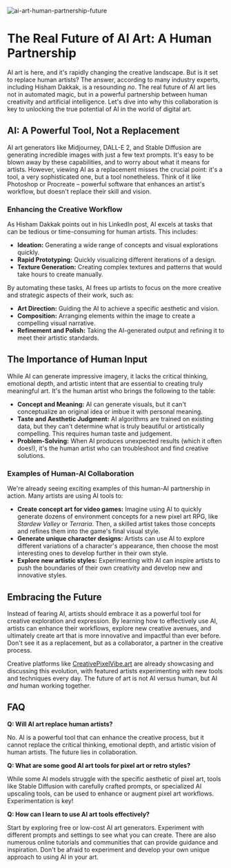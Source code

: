 ![ai-art-human-partnership-future](https://images.pexels.com/photos/6153343/pexels-photo-6153343.jpeg?auto=compress&cs=tinysrgb&fit=crop&h=627&w=1200)

# The Real Future of AI Art: A Human Partnership

AI art is here, and it's rapidly changing the creative landscape. But is it set to replace human artists? The answer, according to many industry experts, including Hisham Dakkak, is a resounding *no*. The real future of AI art lies not in automated magic, but in a powerful partnership between human creativity and artificial intelligence. Let's dive into why this collaboration is key to unlocking the true potential of AI in the world of digital art.

## AI: A Powerful Tool, Not a Replacement

AI art generators like Midjourney, DALL-E 2, and Stable Diffusion are generating incredible images with just a few text prompts. It's easy to be blown away by these capabilities, and to worry about what it means for artists. However, viewing AI as a replacement misses the crucial point: it's a tool, a very sophisticated one, but a tool nonetheless. Think of it like Photoshop or Procreate – powerful software that enhances an artist's workflow, but doesn't replace their skill and vision.

### Enhancing the Creative Workflow

As Hisham Dakkak points out in his LinkedIn post, AI excels at tasks that can be tedious or time-consuming for human artists. This includes:

*   **Ideation:** Generating a wide range of concepts and visual explorations quickly.
*   **Rapid Prototyping:** Quickly visualizing different iterations of a design.
*   **Texture Generation:** Creating complex textures and patterns that would take hours to create manually.

By automating these tasks, AI frees up artists to focus on the more creative and strategic aspects of their work, such as:

*   **Art Direction:** Guiding the AI to achieve a specific aesthetic and vision.
*   **Composition:** Arranging elements within the image to create a compelling visual narrative.
*   **Refinement and Polish:** Taking the AI-generated output and refining it to meet their artistic standards.

## The Importance of Human Input

While AI can generate impressive imagery, it lacks the critical thinking, emotional depth, and artistic intent that are essential to creating truly meaningful art. It's the human artist who brings the following to the table:

*   **Concept and Meaning:** AI can generate visuals, but it can't conceptualize an original idea or imbue it with personal meaning.
*   **Taste and Aesthetic Judgment:** AI algorithms are trained on existing data, but they can't determine what is truly beautiful or artistically compelling. This requires human taste and judgement.
*   **Problem-Solving:** When AI produces unexpected results (which it often does!), it's the human artist who can troubleshoot and find creative solutions.

### Examples of Human-AI Collaboration

We're already seeing exciting examples of this human-AI partnership in action. Many artists are using AI tools to:

*   **Create concept art for video games:** Imagine using AI to quickly generate dozens of environment concepts for a new pixel art RPG, like *Stardew Valley* or *Terraria*. Then, a skilled artist takes those concepts and refines them into the game's final visual style.
*   **Generate unique character designs:** Artists can use AI to explore different variations of a character's appearance, then choose the most interesting ones to develop further in their own style.
*   **Explore new artistic styles:** Experimenting with AI can inspire artists to push the boundaries of their own creativity and develop new and innovative styles.

## Embracing the Future

Instead of fearing AI, artists should embrace it as a powerful tool for creative exploration and expression. By learning how to effectively use AI, artists can enhance their workflows, explore new creative avenues, and ultimately create art that is more innovative and impactful than ever before. Don't see it as a replacement, but as a collaborator, a partner in the creative process.

Creative platforms like [CreativePixelVibe.art](https://www.creativepixelvibe.art) are already showcasing and discussing this evolution, with featured artists experimenting with new tools and techniques every day. The future of art is not AI versus human, but AI *and* human working together.

## FAQ

**Q: Will AI art replace human artists?**

No. AI is a powerful tool that can enhance the creative process, but it cannot replace the critical thinking, emotional depth, and artistic vision of human artists. The future lies in collaboration.

**Q: What are some good AI art tools for pixel art or retro styles?**

While some AI models struggle with the specific aesthetic of pixel art, tools like Stable Diffusion with carefully crafted prompts, or specialized AI upscaling tools, can be used to enhance or augment pixel art workflows. Experimentation is key!

**Q: How can I learn to use AI art tools effectively?**

Start by exploring free or low-cost AI art generators. Experiment with different prompts and settings to see what you can create. There are also numerous online tutorials and communities that can provide guidance and inspiration. Don't be afraid to experiment and develop your own unique approach to using AI in your art.
